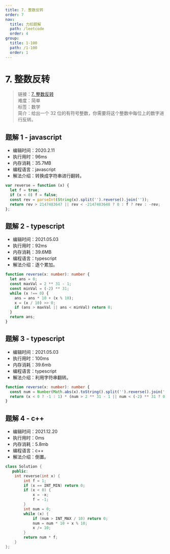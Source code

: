 ```yaml
---
title: 7. 整数反转
order: 7
nav:
  title: 力扣题解
  path: /leetcode
  order: 4
group:
  title: 1-100
  path: /1-100
  order: 1
---
```


# 7. 整数反转

> 链接：[7. 整数反转](https://leetcode-cn.com/problems/reverse-integer/)  
> 难度：简单  
> 标签：数学  
> 简介：给出一个 32 位的有符号整数，你需要将这个整数中每位上的数字进行反转。

## 题解 1 - javascript

- 编辑时间：2020.2.11
- 执行用时：96ms
- 内存消耗：35.7MB
- 编程语言：javascript
- 解法介绍：转换成字符串进行翻转。

```javascript
var reverse = function (x) {
  let f = true;
  if (x < 0) f = false;
  const rev = parseInt(String(x).split('').reverse().join(''));
  return rev > 2147483647 || rev < -2147483648 ? 0 : f ? rev : -rev;
};
```

## 题解 2 - typescript

- 编辑时间：2021.05.03
- 执行用时：92ms
- 内存消耗：39.6MB
- 编程语言：typescript
- 解法介绍：逐个累加。

```typescript
function reverse(x: number): number {
  let ans = 0;
  const maxVal = 2 ** 31 - 1;
  const minVal = (-2) ** 31;
  while (x !== 0) {
    ans = ans * 10 + (x % 10);
    x = (x / 10) >> 0;
    if (ans > maxVal || ans < minVal) return 0;
  }
  return ans;
}
```

## 题解 3 - typescript

- 编辑时间：2021.05.03
- 执行用时：100ms
- 内存消耗：39.6mb
- 编程语言：typescript
- 解法介绍：利用字符串翻转。

```typescript
function reverse(x: number): number {
  const num = Number(Math.abs(x).toString().split('').reverse().join(''));
  return (x < 0 ? -1 : 1) * (num > 2 ** 31 - 1 || num < (-2) ** 31 ? 0 : num);
}
```

## 题解 4 - c++

- 编辑时间：2021.12.20
- 执行用时：0ms
- 内存消耗：5.8mb
- 编程语言：c++
- 解法介绍：倒置。

```cpp
class Solution {
   public:
    int reverse(int x) {
        int f = 1;
        if (x == INT_MIN) return 0;
        if (x < 0) {
            x = -x;
            f = -1;
        }
        int num = 0;
        while (x) {
            if (num > INT_MAX / 10) return 0;
            num = num * 10 + x % 10;
            x /= 10;
        }
        return num * f;
    }
};
```
